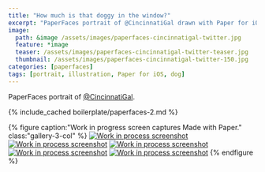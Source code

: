 ```yaml
---
title: "How much is that doggy in the window?"
excerpt: "PaperFaces portrait of @CincinnatiGal drawn with Paper for iOS on an iPad."
image: 
  path: &image /assets/images/paperfaces-cincinnatigal-twitter.jpg 
  feature: *image
  teaser: /assets/images/paperfaces-cincinnatigal-twitter-teaser.jpg
  thumbnail: /assets/images/paperfaces-cincinnatigal-twitter-150.jpg
categories: [paperfaces]
tags: [portrait, illustration, Paper for iOS, dog]
---
```


PaperFaces portrait of [@CincinnatiGal](https://twitter.com/CincinnatiGal).

{% include_cached boilerplate/paperfaces-2.md %}

{% figure caption:"Work in progress screen captures Made with Paper." class:"gallery-3-col" %}
[![Work in process screenshot](/assets/images/paperfaces-cincinnatigal-process-1-600.jpg)](/assets/images/paperfaces-cincinnatigal-process-1-lg.jpg) [![Work in process screenshot](/assets/images/paperfaces-cincinnatigal-process-2-600.jpg)](/assets/images/paperfaces-cincinnatigal-process-2-lg.jpg) [![Work in process screenshot](/assets/images/paperfaces-cincinnatigal-process-3-600.jpg)](/assets/images/paperfaces-cincinnatigal-process-3-lg.jpg) [![Work in process screenshot](/assets/images/paperfaces-cincinnatigal-process-4-600.jpg)](/assets/images/paperfaces-cincinnatigal-process-4-lg.jpg) [![Work in process screenshot](/assets/images/paperfaces-cincinnatigal-process-5-600.jpg)](/assets/images/paperfaces-cincinnatigal-process-5-lg.jpg)
{% endfigure %}
